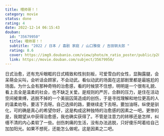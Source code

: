 ```yaml
---
title: 喂帅哥！！
category: movie
status: done
rating: 4
date: 2022-12-14 06:15:43
douban:
  id: "35679950"
  title: 喂帅哥！！
  subtitle: "2022 / 日本 / 喜剧 家庭 / 山口雅俊 / 吉田钢太郎 "
  rating: 8.6
  cover: https://img9.doubanio.com/view/photo/m_ratio_poster/public/p2842838884.jpg
  link: https://movie.douban.com/subject/35679950/
---
```


日式治愈，还有充斥眼眶的日式精致和性别刻板，可爱雪白的女性，显胸露腿，会呆萌会尖叫，会听话会顾家，不会动武。看似动武的场面在这部剧里都是最尴尬的场面。为什么会有那种奇特的治愈感，看的时候禁不住想，明明是一个很有礼貌、看上去全是温柔的社会，也不缺乏关爱。是规则的严厉，合群的压力，是住在活动空间被束缚，逃脱不掉的一个美丽囚笼造成的创伤，于是寻找理解和地位更高的人的温柔劝导。要活下去呀。自己选择的路，要继续走下去呀。要加油呀。纵使是驯化，可的确是真心的希望你好，这是构成这种独特的治愈感的因素之一吧。更惨的是，我期望从中获得治愈感，我也确实获得了。不管是注意力的转移还是怎样，纠缠不清的内心柔软了一些。创伤刺痛的生活，没有办法逃脱，只好傻乐呵着给自己加加阳光。如果不想死，还能怎么做呢。这是因素之二吧。